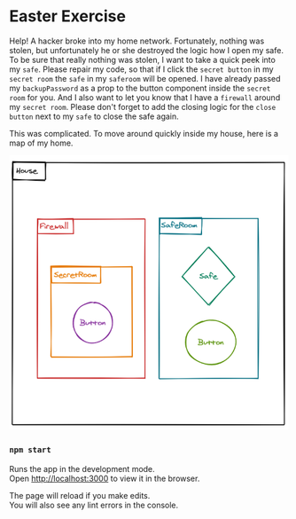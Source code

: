 # Easter Exercise

Help! A hacker broke into my home network. Fortunately, nothing was stolen, but unfortunately he or she destroyed the logic how I open my safe.
To be sure that really nothing was stolen, I want to take a quick peek into my `safe`. Please repair my code, so that if I click the `secret button` in my `secret room` the `safe` in my `saferoom` will be opened.
I have already passed my `backupPassword` as a prop to the button component inside the `secret room` for you.
And I also want to let you know that I have a `firewall` around my `secret room`. Please don't forget to add the closing logic for the `close button` next to my `safe` to close the safe again.

This was complicated. To move around quickly inside my house, here is a map of my home.

![map](src/assets/map.png)

### `npm start`

Runs the app in the development mode.\
Open [http://localhost:3000](http://localhost:3000) to view it in the browser.

The page will reload if you make edits.\
You will also see any lint errors in the console.
